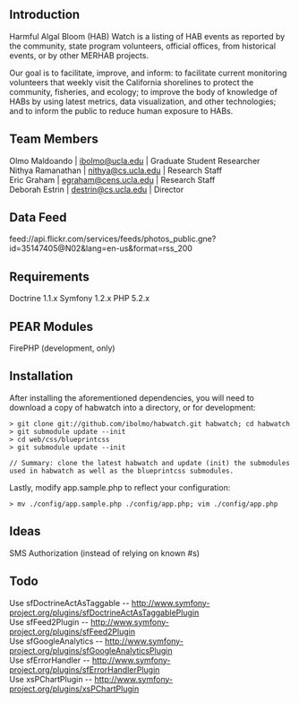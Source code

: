 Introduction
------------
Harmful Algal Bloom (HAB) Watch is a listing of HAB events as reported by the community, state program volunteers, official offices, from historical events, or by other MERHAB projects. 

Our goal is to facilitate, improve, and inform: to facilitate current monitoring volunteers that weekly visit the California shorelines to protect the community, fisheries, and ecology; to improve the body of knowledge of HABs by using latest metrics, data visualization, and other technologies; and to inform the public to reduce human exposure to HABs.

Team Members
------------
Olmo Maldoando | ibolmo@ucla.edu | Graduate Student Researcher  
Nithya Ramanathan | nithya@cs.ucla.edu | Research Staff  
Eric Graham | egraham@cens.ucla.edu | Research Staff  
Deborah Estrin | destrin@cs.ucla.edu | Director  

Data Feed
---------
feed://api.flickr.com/services/feeds/photos_public.gne?id=35147405@N02&lang=en-us&format=rss_200

Requirements
------------
Doctrine 1.1.x
Symfony 1.2.x
PHP 5.2.x

## PEAR Modules
FirePHP (development, only)

Installation
------------
After installing the aforementioned dependencies, you will need to download a copy of habwatch into a directory, or for development:

    > git clone git://github.com/ibolmo/habwatch.git habwatch; cd habwatch
    > git submodule update --init
    > cd web/css/blueprintcss
    > git submodule update --init
    
    // Summary: clone the latest habwatch and update (init) the submodules used in habwatch as well as the blueprintcss submodules.

Lastly, modify app.sample.php to reflect your configuration:

    > mv ./config/app.sample.php ./config/app.php; vim ./config/app.php

Ideas
-----
SMS Authorization (instead of relying on known #s)

Todo 
----
Use sfDoctrineActAsTaggable -- http://www.symfony-project.org/plugins/sfDoctrineActAsTaggablePlugin  
Use sfFeed2Plugin -- http://www.symfony-project.org/plugins/sfFeed2Plugin  
Use sfGoogleAnalytics -- http://www.symfony-project.org/plugins/sfGoogleAnalyticsPlugin  
Use sfErrorHandler -- http://www.symfony-project.org/plugins/sfErrorHandlerPlugin  
Use xsPChartPlugin -- http://www.symfony-project.org/plugins/xsPChartPlugin  
